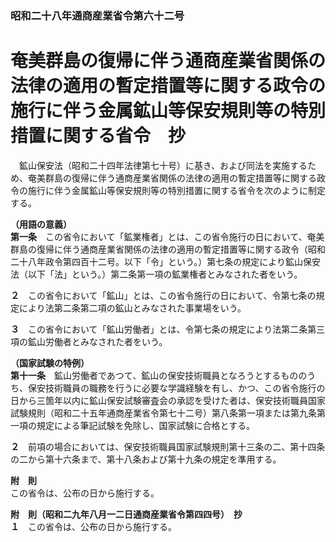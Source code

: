 ### 昭和二十八年通商産業省令第六十二号  
# 奄美群島の復帰に伴う通商産業省関係の法律の適用の暫定措置等に関する政令の施行に伴う金属鉱山等保安規則等の特別措置に関する省令　抄  
　鉱山保安法（昭和二十四年法律第七十号）に基き、および同法を実施するため、奄美群島の復帰に伴う通商産業省関係の法律の適用の暫定措置等に関する政令の施行に伴う金属鉱山等保安規則等の特別措置に関する省令を次のように制定する。  
  
**（用語の意義）**  
**第一条**　この省令において「鉱業権者」とは、この省令施行の日において、奄美群島の復帰に伴う通商産業省関係の法律の適用の暫定措置等に関する政令（昭和二十八年政令第四百十二号。以下「令」という。）第七条の規定により鉱山保安法（以下「法」という。）第二条第一項の鉱業権者とみなされた者をいう。  
  
**２**　この省令において「鉱山」とは、この省令施行の日において、令第七条の規定により法第二条第二項の鉱山とみなされた事業場をいう。  
  
**３**　この省令において「鉱山労働者」とは、令第七条の規定により法第二条第三項の鉱山労働者とみなされた者をいう。  
  
**（国家試験の特例）**  
**第十一条**　鉱山労働者であつて、鉱山の保安技術職員となろうとするもののうち、保安技術職員の職務を行うに必要な学識経験を有し、かつ、この省令施行の日から三箇年以内に鉱山保安試験審査会の承認を受けた者は、保安技術職員国家試験規則（昭和二十五年通商産業省令第七十二号）第八条第一項または第九条第一項の規定による筆記試験を免除し、国家試験に合格とする。  
  
**２**　前項の場合においては、保安技術職員国家試験規則第十三条の二、第十四条の二から第十六条まで、第十八条および第十九条の規定を準用する。  
  
**附　則**  
この省令は、公布の日から施行する。  
  
**附　則（昭和二九年八月一二日通商産業省令第四四号）　抄**  
**１**　この省令は、公布の日から施行する。  
  
